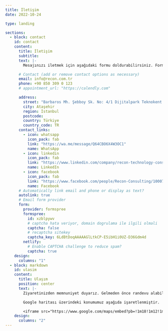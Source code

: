```yaml
---
title: İletişim
date: 2022-10-24

type: landing

sections:
  - block: contact
    id: contact
    content:
      title: İletişim
      subtitle:
      text: |-
        Mesajınızı iletmek için aşağıdaki formu doldurabilirsiniz. Form üçüncü parti sağlayıcılar üzerinden iletildiğinden, gizliliğinize dikkat ediniz.

      # Contact (add or remove contact options as necessary)
      email: info@recon.com.tr
      phone: +90 850 309 0 123
      # appointment_url: "https://calendly.com"

      address:
        street: "Barbaros Mh. Şebboy Sk. No: 4/1 Dijitalpark Teknokent İç Kapı No:2"
        city: Ataşehir
        region: İstanbul
        postcode:
        country: Türkiye
        country_code: TR
      contact_links:
        - icon: whatsapp
          icon_pack: fab
          link: "https://wa.me/message/Q64CBO6X4W3OC1"
          name: WhatsApp
        - icon: linkedin
          icon_pack: fab
          link: "https://www.linkedin.com/company/recon-technology-consulting"
          name: LinkedIn
        - icon: facebook
          icon_pack: fab
          link: "https://www.facebook.com/people/Recon-Consulting/100076866154734/"
          name: Facebook
      # Automatically link email and phone or display as text?
      autolink: true
      # Email form provider
      form:
        provider: formspree
        formspree:
          id: xzblpywv
          # captcha hata veriyor, domain dogrulama ile ilgili olmali
          captcha: false
          # recaptcha sitekey
          captcha_key: 6LdBtDoqAAAAAGlLtkCP-E5ibH1i0UZ-D36Gdm4d
        netlify:
          # Enable CAPTCHA challenge to reduce spam?
          captcha: true
    design:
      columns: "1"
  - block: markdown
    id: ulasim
    content:
      title: Ulaşım
      position: center
      text: |-
        Ziyaretinizden memnuniyet duyarız. Gelmeden önce randevu alabilirseniz sizi karşılayabilir ve bir toplantı odası rezerve edebiliriz.

        Google haritası üzerindeki konumumuz aşağıda işaretlenmiştir.

        <iframe src="https://www.google.com/maps/embed?pb=!1m18!1m12!1m3!1d752.8145222047964!2d29.100021868944157!3d40.99772394576849!2m3!1f0!2f0!3f0!3m2!1i1024!2i768!4f13.1!3m3!1m2!1s0x14cac78a273ba107%3A0x604287a6a095f3fb!2sDijitalpark%20Teknokent%20Ata%C5%9Fehir%20Yerle%C5%9Fkesi!5e0!3m2!1str!2str!4v1725790370134!5m2!1str!2str" width="600" height="450" style="border:0;" allowfullscreen="" loading="lazy" referrerpolicy="no-referrer-when-downgrade"></iframe>
    design:
      columns: "2"
---
```


  <!-- - block: contact
    content:
      title: Contact
      text: |-
        Lorem ipsum dolor sit amet, consectetur adipiscing elit. Integer tempus augue non tempor egestas. Proin nisl nunc, dignissim in accumsan dapibus, auctor ullamcorper neque. Quisque at elit felis. Vestibulum ante ipsum primis in faucibus orci luctus et ultrices posuere cubilia curae; Aenean eget elementum odio. Cras interdum eget risus sit amet aliquet. In volutpat, nisl ut fringilla dignissim, arcu nisl suscipit ante, at accumsan sapien nisl eu eros.
      email: test@example.org
      phone: 888 888 88 88
      address:
        street: 450 Serra Mall
        city: Stanford
        region: CA
        postcode: '94305'
        country: United States
        country_code: US
      coordinates:
        latitude: '37.4275'
        longitude: '-122.1697'
      directions: Enter Building 1 and take the stairs to Office 200 on Floor 2
      office_hours:
        - 'Monday 10:00 to 13:00'
        - 'Wednesday 09:00 to 10:00'
      appointment_url: 'https://calendly.com'
      #contact_links:
      #  - icon: comments
      #    icon_pack: fas
      #    name: Discuss on Forum
      #    link: 'https://discourse.gohugo.io'
    
      # Automatically link email and phone or display as text?
      autolink: true
    
      # Email form provider
      form:
        provider: netlify
        formspree:
          id:
        netlify:
          # Enable CAPTCHA challenge to reduce spam?
          captcha: false
    design:
      columns: '1'

  - block: markdown
    content:
      title:
      subtitle: ''
      text:
    design:
      columns: '1'
      background:
        image: 
          filename: contact.jpg
          filters:
            brightness: 1
          parallax: false
          position: center
          size: cover
          text_color_light: true
      spacing:
        padding: ['20px', '0', '20px', '0']
      css_class: fullscreen
--- -->
